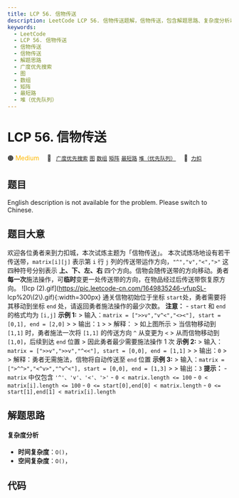 ```yaml
---
title: LCP 56. 信物传送
description: LeetCode LCP 56. 信物传送题解，信物传送，包含解题思路、复杂度分析以及完整的 JavaScript 代码实现。
keywords:
  - LeetCode
  - LCP 56. 信物传送
  - 信物传送
  - 信物传送
  - 解题思路
  - 广度优先搜索
  - 图
  - 数组
  - 矩阵
  - 最短路
  - 堆（优先队列）
---
```


# LCP 56. 信物传送

🟠 <font color=#ffb800>Medium</font>&emsp; 🔖&ensp; [`广度优先搜索`](/tag/breadth-first-search.md) [`图`](/tag/graph.md) [`数组`](/tag/array.md) [`矩阵`](/tag/matrix.md) [`最短路`](/tag/shortest-path.md) [`堆（优先队列）`](/tag/heap-priority-queue.md)&emsp; 🔗&ensp;[`力扣`](https://leetcode.cn/problems/6UEx57)

## 题目

English description is not available for the problem. Please switch to
Chinese.


## 题目大意

欢迎各位勇者来到力扣城，本次试炼主题为「信物传送」。 本次试炼场地设有若干传送带，`matrix[i][j]` 表示第 `i` 行 `j`
列的传送带运作方向，`"^","v","<",">"` 这四种符号分别表示 **上、下、左、右**
四个方向。信物会随传送带的方向移动。勇者**每一次**施法操作，可**临时**变更一处传送带的方向，在物品经过后传送带恢复原方向。 ![lcp
(2).gif](https://pic.leetcode-cn.com/1649835246-vfupSL-
lcp%20\\(2\\).gif){:width=300px} 通关信物初始位于坐标 `start`处，勇者需要将其移动到坐标 `end`
处，请返回勇者施法操作的最少次数。 **注意：** \- `start` 和 `end` 的格式均为 `[i,j]` **示例 1:** >
输入：`matrix = [">>v","v^<","<><"], start = [0,1], end = [2,0]` > > 输出：`1` > >
解释： > 如上图所示 > 当信物移动到 `[1,1]` 时，勇者施法一次将 `[1,1]` 的传送方向 `^` 从变更为 `<` > 从而信物移动到
`[1,0]`，后续到达 `end` 位置 > 因此勇者最少需要施法操作 1 次 **示例 2:** > 输入：`matrix =
[">>v",">>v","^<<"], start = [0,0], end = [1,1]` > > 输出：`0` > >
解释：勇者无需施法，信物将自动传送至 `end` 位置 **示例 3:** > 输入：`matrix = [">^^>","<^v>","^v^<"],
start = [0,0], end = [1,3]` > > 输出：`3` **提示：** \- `matrix` 中仅包含
`'^'、'v'、'<'、'>'` \- `0 < matrix.length <= 100` \- `0 < matrix[i].length <=
100` \- `0 <= start[0],end[0] < matrix.length` \- `0 <= start[1],end[1] <
matrix[i].length`


## 解题思路

#### 复杂度分析

- **时间复杂度**：`O()`，
- **空间复杂度**：`O()`，

## 代码

```javascript

```